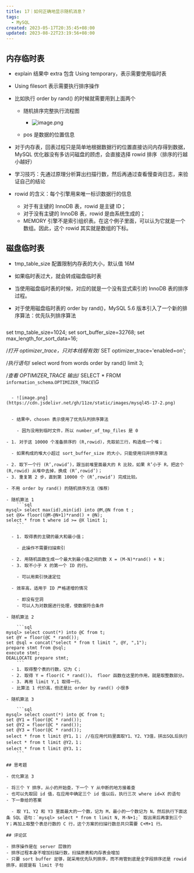```yaml
---
title: 17｜如何正确地显示随机消息？
tags:
  - MySQL
created: 2023-05-17T20:35:45+08:00
updated: 2023-08-22T23:19:56+08:00
---
```


## 内存临时表

- explain 结果中 extra 包含 Using temporary，表示需要使用临时表
- Using filesort 表示需要执行排序操作
- 比如执行 order by rand() 的时候就需要用到上面两个

  - 随机排序完整执行流程图
    - ![image.png](https://cdn.jsdelivr.net/gh/11ze/static/images/mysql45-17-1.png)

  - pos 是数据的位置信息

- 对于内存表，回表过程只是简单地根据数据行的位置直接访问内存得到数据，MySQL 优化器没有多访问磁盘的顾虑，会直接选择 rowid 排序（排序的行越小越好）
- 学习技巧：先通过原理分析算出扫描行数，然后再通过查看慢查询日志，来验证自己的结论
- rowid 的含义：每个引擎用来唯一标识数据行的信息
  - 对于有主键的 InnoDB 表，rowid 是主键 ID；
  - 对于没有主键的 InnoDB 表，rowid 是由系统生成的；
  - MEMORY 引擎不是索引组织表。在这个例子里面，可以认为它就是一个数组。因此，这个 rowid 其实就是数组的下标。

## 磁盘临时表

- tmp_table_size 配置限制内存表的大小，默认值 16M
- 如果临时表过大，就会转成磁盘临时表
- 当使用磁盘临时表的时候，对应的就是一个没有显式索引的 InnoDB 表的排序过程。
- 对于使用磁盘临时表的 order by rand()，MySQL 5.6 版本引入了一个新的排序算法：优先队列排序算法

  ```sql

set tmp_table_size=1024;
set sort_buffer_size=32768;
set max_length_for_sort_data=16;

/*打开 optimizer_trace，只对本线程有效*/
SET optimizer_trace='enabled=on';

/*执行语句*/
select word from words order by rand() limit 3;

/*查看 OPTIMIZER_TRACE 输出*/
SELECT * FROM `information_schema`.`OPTIMIZER_TRACE`\G

  ```

    - ![image.png](https://cdn.jsdelivr.net/gh/11ze/static/images/mysql45-17-2.png)


    - 结果中，chosen 表示使用了优先队列排序算法

      - 因为没用到临时文件，所以 number_of_tmp_files 是 0

  - 1. 对于这 10000 个准备排序的 (R,rowid)，先取前三行，构造成一个堆；

    - 如果构成的堆大小超过 sort_buffer_size 的大小，只能使用归并排序算法

  - 2. 取下一个行 (R’,rowid’)，跟当前堆里面最大的 R 比较，如果 R’小于 R，把这个 (R,rowid) 从堆中去掉，换成 (R’,rowid’)；
  - 3. 重复第 2 步，直到第 10000 个 (R’,rowid’) 完成比较。

- 不用 order by rand() 的随机排序方法（推荐）

  - 随机算法 1
      ```sql
  mysql> select max(id),min(id) into @M,@N from t ;
  set @X= floor((@M-@N+1)*rand() + @N);
  select * from t where id >= @X limit 1;
      ```

    - 1. 取得表的主键的最大和最小值；

      - 此操作不需要扫描索引

    - 2. 用随机函数生成一个最大到最小值之间的数 X = (M-N)*rand() + N；
    - 3. 取不小于 X 的第一个 ID 的行。

      - 可以用索引快速定位

    - 效率高，适用于 ID 严格递增的情况

      - 即没有空洞
      - 可以人为对数据进行处理，使数据符合条件

  - 随机算法 2

      ```sql
  mysql> select count(*) into @C from t;
  set @Y = floor(@C * rand());
  set @sql = concat("select * from t limit ", @Y, ",1");
  prepare stmt from @sql;
  execute stmt;
  DEALLOCATE prepare stmt;
      ```
    - 1. 取得整个表的行数，记为 C；
    - 2. 取得 Y = floor(C * rand())。 floor 函数在这里的作用，就是取整数部分。
    - 3. 再用 limit Y,1 取得一行。
    - 比算法 1 代价高，但还是比 order by rand() 小很多

  - 随机算法 3

      ```sql
  mysql> select count(*) into @C from t;
  set @Y1 = floor(@C * rand());
  set @Y2 = floor(@C * rand());
  set @Y3 = floor(@C * rand());
  select * from t limit @Y1，1； //在应用代码里面取Y1、Y2、Y3值，拼出SQL后执行
  select * from t limit @Y2，1；
  select * from t limit @Y3，1；
      ```

## 思考题

- 优化算法 3

  - 将三个 Y 排序，从小的开始查，下一个 Y 从中断的地方接着查
  - 也可以先取回 id 值，在应用中确定三个 id 值以后，执行三次 where id=X 的语句
  - 下一章给的答案

    - 取 Y1、Y2 和 Y3 里面最大的一个数，记为 M，最小的一个数记为 N，然后执行下面这条 SQL 语句：`mysql> select * from t limit N, M-N+1;` 取出来后再拿到三个 Y；再加上取整个表总行数的 C 行，这个方案的扫描行数总共只需要 C+M+1 行。

## 评论区

- 排序操作是在 server 层做的
- 排序过程本身不增加扫描行数，扫描原表和内存表会增加
- 只要 sort buffer 足够，就采用优先队列排序，而不用管到底是全字段排序还是 rowid 排序，前提是有 limit 子句
